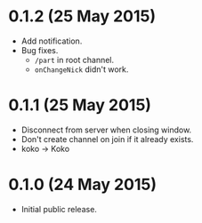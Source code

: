# 0.1.2 (25 May 2015)

* Add notification.
* Bug fixes.
  * `/part` in root channel.
  * `onChangeNick` didn't work.

# 0.1.1 (25 May 2015)

* Disconnect from server when closing window.
* Don't create channel on join if it already exists.
* koko -> Koko

# 0.1.0 (24 May 2015)

* Initial public release.
